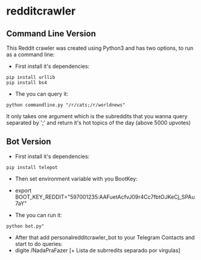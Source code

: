 # redditcrawler

## Command Line Version
This Reddit crawler was created using Python3 and has two options, to run as a command line:
- First install it's dependencies:
```
pip install urllib
pip install bs4
```
- The you can query it:
```
python commandline.py "/r/cats;/r/worldnews"
```
It only takes one argument which is the subreddits that you wanna query separated by ';' and return it's hot topics of the day (above 5000 upvotes)

## Bot Version
- First install it's dependencies:
```
pip install telepot
```
- Then set environment variable with you BootKey:
 - export BOOT_KEY_REDDIT="597001235:AAFuetAcfvJ09r4Cc7fbtOJKeCj_SPAu7aY"   

- The you can run it:
```
python bot.py"
```

- After that add personalredditcrawler_bot to your Telegram Contacts and start to do queries:
 - digite /NadaPraFazer [+ Lista de subrredits separado por virgulas]
